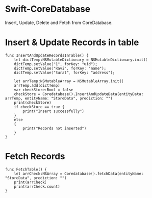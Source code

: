 # Swift-CoreDatabase
Insert, Update, Delete and Fetch from CoreDatabase.

# Insert & Update Records in table
```
func InsertAndUpdateRecordsInTable() {
    let dictTemp:NSMutableDictionary = NSMutableDictionary.init()
    dictTemp.setValue("1", forKey: "uid");
    dictTemp.setValue("Ravi", forKey: "name");
    dictTemp.setValue("Surat", forKey: "address");

    let arrTemp:NSMutableArray = NSMutableArray.init()
    arrTemp.add(dictTemp)
    var checkStore:Bool = false
    checkStore = Coredatabase().InsertAndUpdateData(entityData: arrTemp, entityName: "StoreData", prediction: "")
    print(checkStore)
    if checkStore == true {
        print("Insert successfully")
    }
    else
    {
        print("Records not inserted")
    }
}
```
# Fetch Records
```
func FetchTable() {
    let arrCheck:NSArray = Coredatabase().fetchData(entityName: "StoreData", prediction: "")
    print(arrCheck)
    print(arrCheck.count)
}
```
